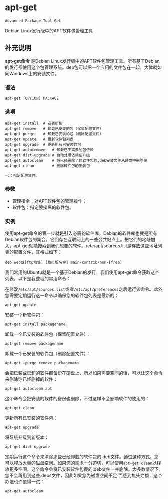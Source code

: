 apt-get
===
`Advanced Package Tool Get`

Debian Linux发行版中的APT软件包管理工具

## 补充说明

**apt-get命令** 是Debian Linux发行版中的APT软件包管理工具。所有基于Debian的发行都使用这个包管理系统。deb包可以把一个应用的文件包在一起，大体就如同Windows上的安装文件。

###  语法

```shell
apt-get [OPTION] PACKAGE
```

###  选项

```shell
apt-get install  # 安装新包
apt-get remove   # 卸载已安装的包（保留配置文件）
apt-get purge    # 卸载已安装的包（删除配置文件）
apt-get update   # 更新软件包列表
apt-get upgrade  # 更新所有已安装的包
apt-get autoremove   # 卸载已不需要的包依赖
apt-get dist-upgrade # 自动处理依赖包升级
apt-get autoclean    # 将已经删除了的软件包的.deb安装文件从硬盘中删除掉
apt-get clean        # 删除软件包的安装包

-c：指定配置文件。
```

###  参数

* 管理指令：对APT软件包的管理操作；
* 软件包：指定要操纵的软件包。

###  实例

使用apt-get命令的第一步就是引入必需的软件库，Debian的软件库也就是所有Debian软件包的集合，它们存在互联网上的一些公共站点上。把它们的地址加入，apt-get就能搜索到我们想要的软件。/etc/apt/sources.list是存放这些地址列表的配置文件，其格式如下：

```shell
deb web或[ftp地址] [发行版名字] main/contrib/non-[free]
```

我们常用的Ubuntu就是一个基于Debian的发行，我们使用apt-get命令获取这个列表，以下是我整理的常用命令：

在修改`/etc/apt/sources.list`或者`/etc/apt/preferences`之后运行该命令。此外您需要定期运行这一命令以确保您的软件包列表是最新的：

```shell
apt-get update
```

安装一个新软件包：

```shell
apt-get install packagename
```

卸载一个已安装的软件包（保留配置文件）：

```shell
apt-get remove packagename
```

卸载一个已安装的软件包（删除配置文件）：

```shell
apt-get –purge remove packagename
```

会把已装或已卸的软件都备份在硬盘上，所以如果需要空间的话，可以让这个命令来删除你已经删掉的软件：

```shell
apt-get autoclean apt
```

这个命令会把安装的软件的备份也删除，不过这样不会影响软件的使用的：

```shell
apt-get clean
```

更新所有已安装的软件包：

```shell
apt-get upgrade
```

将系统升级到新版本：

```shell
apt-get dist-upgrade
```

定期运行这个命令来清除那些已经卸载的软件包的.deb文件。通过这种方式，您可以释放大量的磁盘空间。如果您的需求十分迫切，可以使用`apt-get clean`以释放更多空间。这个命令会将已安装软件包裹的.deb文件一并删除。大多数情况下您不会再用到这些.debs文件，因此如果您为磁盘空间不足 而感到焦头烂额，这个办法也许值得一试：

```shell
apt-get autoclean
```



